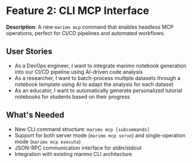 # Feature 2: CLI MCP Interface

**Description**: A new `marimo mcp` command that enables headless MCP operations, perfect for CI/CD pipelines and automated workflows.

## User Stories

- As a DevOps engineer, I want to integrate marimo notebook generation into our CI/CD pipeline using AI-driven code analysis
- As a researcher, I want to batch-process multiple datasets through a notebook template using AI to adapt the analysis for each dataset
- As an educator, I want to automatically generate personalized tutorial notebooks for students based on their progress

## What's Needed

- New CLI command structure: `marimo mcp [subcommands]`
- Support for both server mode (`marimo mcp serve`) and single-operation mode (`marimo mcp execute`)
- JSON-RPC communication interface for stdin/stdout
- Integration with existing marimo CLI architecture